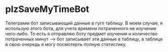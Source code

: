 # plzSaveMyTimeBot
Телеграмм бот записывающий данные в гугл таблицу. В моем случае, я использую этого бота, для учета времени
потраченного не изучение чего-либо. То есть я отправляю боту предмет изучения и количество потраченных минут --> бот 
записывает эти данные в таблицу, в таблице в свою очередь я могу посмотерть полную статистику.
